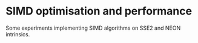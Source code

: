 # SIMD optimisation and performance 

Some experiments implementing SIMD algorithms on SSE2 and NEON intrinsics.
